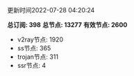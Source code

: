 更新时间2022-07-28 04:20:24

**总订阅: 398**
**总节点: 13277**
**有效节点: 2600**
- v2ray节点: 1920
- ss节点: 365
- trojan节点: 311
- ssr节点: 4
